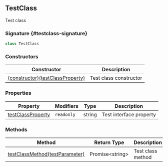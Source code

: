 ## TestClass

Test class

### Signature {#testclass-signature}

```typescript
class TestClass
```

### Constructors

| Constructor | Description |
| --- | --- |
| [(constructor)(testClassProperty)](docs/simple-suite-test/testnamespace-testclass-_constructor_-constructor) | Test class constructor |

### Properties

| Property | Modifiers | Type | Description |
| --- | --- | --- | --- |
| [testClassProperty](docs/simple-suite-test/testnamespace-testclass-testclassproperty-property) | `readonly` | string | Test interface property |

### Methods

| Method | Return Type | Description |
| --- | --- | --- |
| [testClassMethod(testParameter)](docs/simple-suite-test/testnamespace-testclass-testclassmethod-method) | Promise&lt;string&gt; | Test class method |
